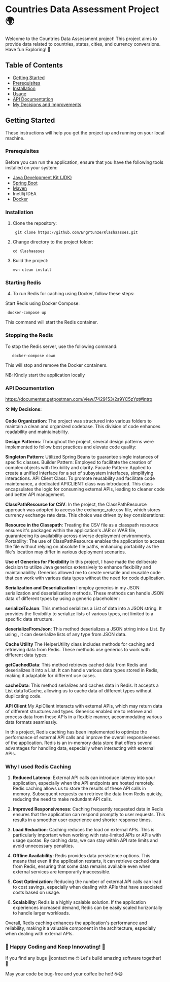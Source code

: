 # Countries Data Assessment Project 🌍

Welcome to the Countries Data Assessment project! This project aims to provide data related to countries, states, cities, and currency conversions. Have fun Exploring! 🚀

## Table of Contents

- [Getting Started](#getting-started)
- [Prerequisites](#prerequisites)
- [Installation](#installation)
- [Usage](#usage)
- [API Documentation](#api-documentation)
- [My Decisions and Improvements](#My-Decisions-and-Improvements)


## Getting Started

These instructions will help you get the project up and running on your local machine.

### Prerequisites
Before you can run the application, ensure that you have the following tools installed on your system:
- [Java Development Kit (JDK)](https://www.oracle.com/java/technologies/javase-downloads.html)
- [Spring Boot](https://spring.io/projects/spring-boot)
- [Maven](https://maven.apache.org/)
- Inetllij IDEA
- [Docker](https://www.docker.com/get-started)

### Installation

1. Clone the repository:

   ```shell
    git clone https://github.com/Engrtunze/Klashaasses.git
   ```

2. Change directory to the project folder:

   ```shell
   cd Klashaasses
   ```

3. Build the project:

   ```shell
   mvn clean install
   ```
### Starting Redis
4. To run Redis for caching using Docker, follow these steps:

Start Redis using Docker Compose:
  ```shell
   docker-compose up
   ```
This command will start the Redis container.

### Stopping the Redis
To stop the Redis server, use the following command:
```shell
   docker-compose down
   ```
This will stop and remove the Docker containers.

NB: Kindly start the application locally
### API Documentation

https://documenter.getpostman.com/view/7429153/2s9YC5zYqt#intro

🛠️ **My Decisions:**


**Code Organization**: The project was structured into various folders to maintain a clean and organized codebase. This division of code enhances readability and maintainability.

**Design Patterns**: Throughout the project, several design patterns were implemented to follow best practices and elevate code quality:

**Singleton Pattern**: Utilized Spring Beans to guarantee single instances of specific classes.
Builder Pattern: Employed to facilitate the creation of complex objects with flexibility and clarity.
Facade Pattern: Applied to create a unified interface for a set of subsystem interfaces, simplifying interactions.
API Client Class: To promote reusability and facilitate code maintenance, a dedicated APICLIENT class was introduced. This class encapsulates the logic for consuming external APIs, leading to cleaner code and better API management.

**ClassPathResource for CSV**: In the project, the ClassPathResource approach was adopted to access the exchange_rate.csv file, which stores currency exchange rate data. This choice was driven by key considerations:

**Resource in the Classpath**: Treating the CSV file as a classpath resource ensures it's packaged within the application's JAR or WAR file, guaranteeing its availability across diverse deployment environments.
Portability: The use of ClassPathResource enables the application to access the file without relying on absolute file paths, enhancing portability as the file's location may differ in various deployment scenarios.

**Use of Generics for Flexibility**
In this project, I have made the deliberate decision to utilize Java generics extensively to enhance flexibility and maintainability. Generics allowed me to create versatile and reusable code that can work with various data types without the need for code duplication.

**Serialization and Deserialization**
I employ generics in my JSON serialization and deserialization methods. These methods can handle JSON data of different types by using a generic placeholder <T>:

**serializeToJson**: This method serializes a List<T> of data into a JSON string. It provides the flexibility to serialize lists of various types, not limited to a specific data structure.

**deserializeFromJson**: This method deserializes a JSON string into a List<T>. By using <T>, it can deserialize lists of any type from JSON data.

**Cache Utility**
The HelperUtility class includes methods for caching and retrieving data from Redis. These methods use generics to work with different data types:

**getCachedData**: This method retrieves cached data from Redis and deserializes it into a List<T>. It can handle various data types stored in Redis, making it adaptable for different use cases.

**cacheData**: This method serializes and caches data in Redis. It accepts a List<T> dataToCache, allowing us to cache data of different types without duplicating code.

**API Client**
My ApiClient interacts with external APIs, which may return data of different structures and types. Generics enabled me to retrieve and process data from these APIs in a flexible manner, accommodating various data formats seamlessly.

In this project, Redis caching has been implemented to optimize the performance of external API calls and improve the overall responsiveness of the application. Redis is an in-memory data store that offers several advantages for handling data, especially when interacting with external APIs.

### Why I used Redis Caching

1. **Reduced Latency**: External API calls can introduce latency into your application, especially when the API endpoints are hosted remotely. Redis caching allows us to store the results of these API calls in memory. Subsequent requests can retrieve the data from Redis quickly, reducing the need to make redundant API calls.

2. **Improved Responsiveness**: Caching frequently requested data in Redis ensures that the application can respond promptly to user requests. This results in a smoother user experience and shorter response times.

3. **Load Reduction**: Caching reduces the load on external APIs. This is particularly important when working with rate-limited APIs or APIs with usage quotas. By caching data, we can stay within API rate limits and avoid unnecessary penalties.

4. **Offline Availability**: Redis provides data persistence options. This means that even if the application restarts, it can retrieve cached data from Redis, ensuring that some data remains available even when external services are temporarily inaccessible.

5. **Cost Optimization**: Reducing the number of external API calls can lead to cost savings, especially when dealing with APIs that have associated costs based on usage.

6. **Scalability**: Redis is a highly scalable solution. If the application experiences increased demand, Redis can be easily scaled horizontally to handle larger workloads.

Overall, Redis caching enhances the application's performance and reliability, making it a valuable component in the architecture, especially when dealing with external APIs.


### 🚀 Happy Coding and Keep Innovating! 🌟

If you find any bugs 🐛contact me 🤓 Let's build amazing software together! 🤖

May your code be bug-free and your coffee be hot! ☕😄
